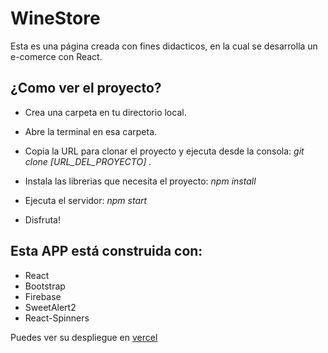 # WineStore
Esta es una página creada con fines didacticos, en la cual se desarrolla un e-comerce con React.


## ¿Como ver el proyecto?


* Crea una carpeta en tu directorio local.

* Abre la terminal en esa carpeta.

* Copia la URL para clonar el proyecto y ejecuta desde la consola:
    _git clone [URL_DEL_PROYECTO] ._

* Instala las librerias que necesita el proyecto:
    _npm install_

* Ejecuta el servidor:
    _npm start_

* Disfruta!

## Esta APP está construida con:
* React
* Bootstrap
* Firebase
* SweetAlert2
* React-Spinners

Puedes ver su despliegue en [vercel](winestore-cbenegas.vercel.app)
